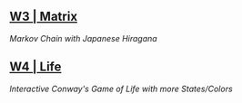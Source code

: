 ## [W3 | Matrix](https://jfladas.github.io/matbf/w3/)
*Markov Chain with Japanese Hiragana*

## [W4 | Life](https://jfladas.github.io/matbf/w4/)
*Interactive Conway's Game of Life with more States/Colors*
